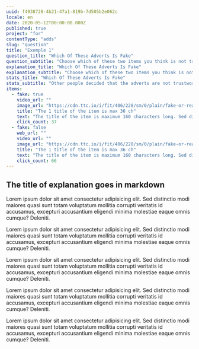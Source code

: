 ```yaml
---
uuid: f4938728-4b21-47a1-819b-7d505b2e062c
locale: en
date: 2020-05-12T00:00:00.000Z
published: true
project: "for"
contentType: "adds"
slug: "question"
title: "Exemple 1"
question_title: "Which Of These Adverts Is Fake"
question_subtitle: "Choose which of these two items you think is not trustworthy"
explanation_title: "Which Of These Adverts Is Fake"
explanation_subtitle: "Choose which of these two items you think is not trustworthy"
stats_title: "Which Of These Adverts Is Fake"
stats_subtitle: "Other people decided that the adverts are not trustworthy"
items:
  - fake: true
    video_url: ""
    image_url: "https://cdn.ttc.io/i/fit/406/228/sm/0/plain/fake-or-real-news-edition/2.jpg"
    title: "The 1 title of the item is max 36 ch"
    text: "The title of the item is maximum 160 characters long. Sed distinctio modi maiores quasi sunt totam voluptatum. Sed distinctio modi maiores quasi sunt totam voluptatum. Sed distinctio modi maiores quasi sunt totam voluptatum?"
    click_count: 37
  - fake: false
    web_url: ""
    video_url: ""
    image_url: "https://cdn.ttc.io/i/fit/406/228/sm/0/plain/fake-or-real-news-edition/3.jpg"
    title: "The 1 title of the item is max 36 ch"
    text: "The title of the item is maximum 160 characters long. Sed distinctio modi maiores quasi sunt totam voluptatum. Sed distinctio modi maiores quasi sunt totam voluptatum. Sed distinctio modi maiores quasi sunt totam voluptatum?"
    click_count: 66
---
```

## The title of explanation goes in markdown

Lorem ipsum dolor sit amet consectetur adipisicing elit.
Sed distinctio modi maiores quasi sunt totam voluptatum mollitia corrupti veritatis id accusamus,
excepturi accusantium eligendi minima molestiae eaque omnis cumque? Deleniti.

Lorem ipsum dolor sit amet consectetur adipisicing elit. Sed distinctio modi maiores quasi sunt totam voluptatum
mollitia corrupti veritatis id accusamus, excepturi accusantium eligendi minima molestiae eaque omnis cumque? Deleniti.

Lorem ipsum dolor sit amet consectetur adipisicing elit. Sed distinctio modi maiores quasi sunt totam
voluptatum mollitia corrupti veritatis id accusamus, excepturi accusantium eligendi minima molestiae eaque omnis cumque? Deleniti.

Lorem ipsum dolor sit amet consectetur adipisicing elit. Sed distinctio modi maiores quasi sunt
totam voluptatum mollitia corrupti veritatis id accusamus, excepturi accusantium eligendi minima molestiae eaque omnis cumque? Deleniti.

Lorem ipsum dolor sit amet consectetur adipisicing elit. Sed distinctio modi maiores
quasi sunt totam voluptatum mollitia corrupti veritatis id accusamus, excepturi
accusantium eligendi minima molestiae eaque omnis cumque? Deleniti.
